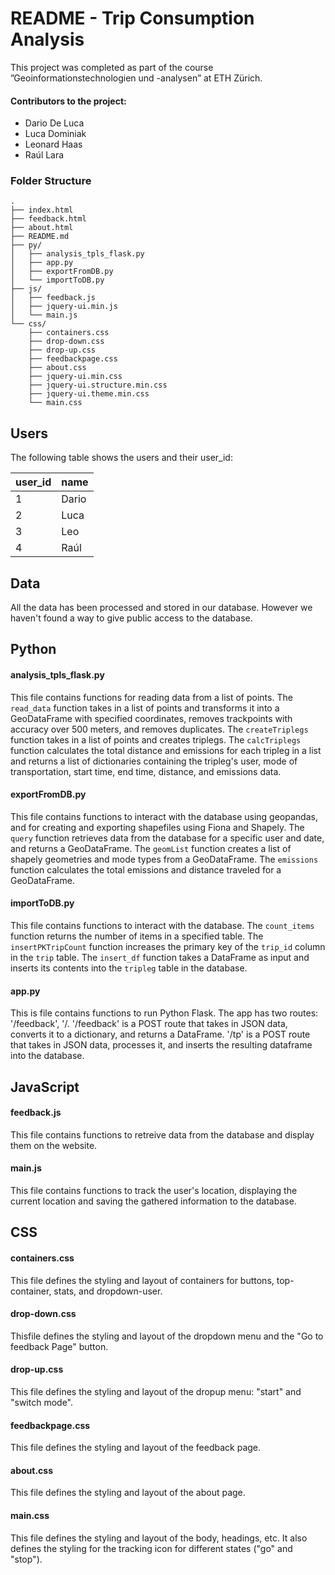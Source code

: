 # README - Trip Consumption Analysis

This project was completed as part of the course ”Geoinformationstechnologien und -analysen” at ETH Zürich.

#### Contributors to the project:
* Dario De Luca
* Luca Dominiak
* Leonard Haas
* Raúl Lara

### Folder Structure

```
.
├── index.html
├── feedback.html
├── about.html
├── README.md
├── py/
│   ├── analysis_tpls_flask.py
│   ├── app.py
│   ├── exportFromDB.py
│   └── importToDB.py
├── js/
│   ├── feedback.js
│   ├── jquery-ui.min.js
│   └── main.js
└── css/
    ├── containers.css
    ├── drop-down.css
    ├── drop-up.css
    ├── feedbackpage.css
    ├── about.css
    ├── jquery-ui.min.css
    ├── jquery-ui.structure.min.css
    ├── jquery-ui.theme.min.css
    └── main.css
```

## Users

The following table shows the users and their user_id:

| user_id | name |
|---|---|
| 1 | Dario|
| 2 | Luca |
| 3 | Leo |
| 4 | Raúl |

## Data

All the data has been processed and stored in our database. However we haven't found a way to give public access to the database.

## Python

#### analysis_tpls_flask.py

This file contains functions for reading data from a list of points. The `read_data` function takes in a list of points and transforms it into a GeoDataFrame with specified coordinates, removes trackpoints with accuracy over 500 meters, and removes duplicates. The `createTriplegs` function takes in a list of points and creates triplegs. The `calcTriplegs` function calculates the total distance and emissions for each tripleg in a list and returns a list of dictionaries containing the tripleg's user, mode of transportation, start time, end time, distance, and emissions data.

#### exportFromDB.py

This file contains functions to interact with the database using geopandas, and for creating and exporting shapefiles using Fiona and Shapely. The `query` function retrieves data from the database for a specific user and date, and returns a GeoDataFrame. The `geomList` function creates a list of shapely geometries and mode types from a GeoDataFrame. The `emissions` function calculates the total emissions and distance traveled for a GeoDataFrame.

#### importToDB.py

This file contains functions to interact with the database. The `count_items` function returns the number of items in a specified table. The `insertPKTripCount` function increases the primary key of the `trip_id` column in the `trip` table. The `insert_df` function takes a DataFrame as input and inserts its contents into the `tripleg` table in the database.

#### app.py

This is file contains functions to run Python Flask. The app has two routes: '/feedback', '/.
'/feedback' is a POST route that takes in JSON data, converts it to a dictionary, and returns a DataFrame. '/tp' is a POST route that takes in JSON data, processes it, and inserts the resulting dataframe into the database.

## JavaScript

#### feedback.js

This file contains functions to retreive data from the database and display them on the website.

#### main.js

This file contains functions to track the user's location, displaying the current location and saving the gathered information to the database.

## CSS

#### containers.css

This file defines the styling and layout of containers for buttons, top-container, stats, and dropdown-user.

#### drop-down.css

Thisfile defines the styling and layout of the dropdown menu and the "Go to feedback Page" button.

#### drop-up.css

This file defines the styling and layout of the dropup menu: "start" and "switch mode".

#### feedbackpage.css

This file defines the styling and  layout of the feedback page.

#### about.css

This file defines the styling and layout of the about page.

#### main.css

This file defines the styling and layout of the body, headings, etc. It also defines the styling for the tracking icon for different states ("go" and "stop").
